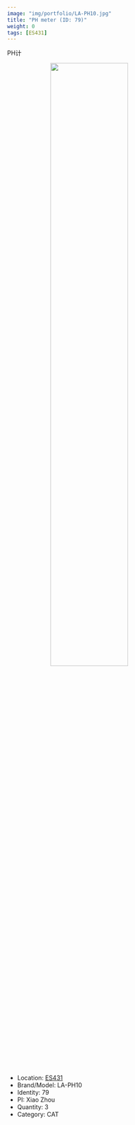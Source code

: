 ```yaml
---
image: "img/portfolio/LA-PH10.jpg"
title: "PH meter (ID: 79)"
weight: 0
tags: [ES431]
---
```


PH计

<!--more-->

<img src="../../img/portfolio/LA-PH10.jpg" width="60%" style="display: block; margin: auto;">

- Location: [ES431](../../tags/es431)
- Brand/Model: LA-PH10
- Identity: 79
- PI: Xiao Zhou
- Quantity: 3
- Category: CAT







